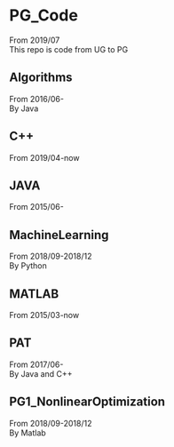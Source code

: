 # PG_Code
From 2019/07
<br>
This repo is code from UG to PG

## Algorithms
From 2016/06-
<br>
By Java

## C++
From 2019/04-now

## JAVA
From 2015/06-

## MachineLearning
From 2018/09-2018/12
<br>
By Python

## MATLAB
From 2015/03-now

## PAT
From 2017/06-
<br>
By Java and C++

## PG1_NonlinearOptimization
From 2018/09-2018/12
<br>
By Matlab
